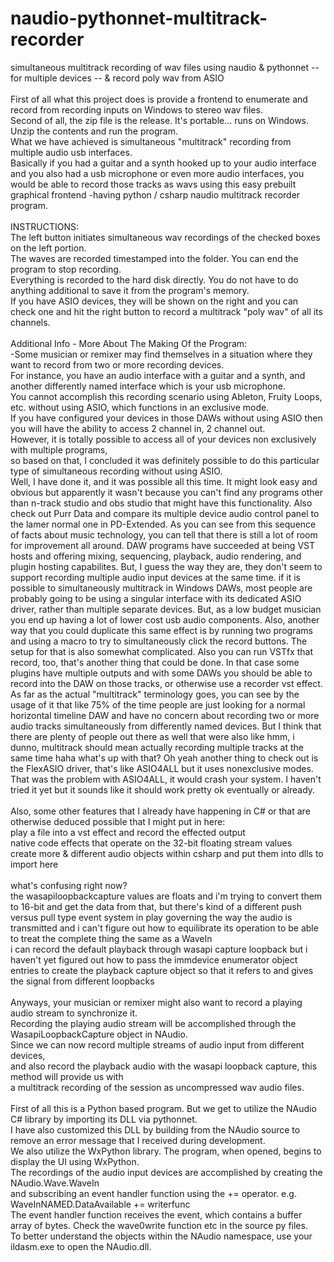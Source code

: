 # naudio-pythonnet-multitrack-recorder
simultaneous multitrack recording of wav files using naudio &amp; pythonnet -- for multiple devices -- &amp; record poly wav from ASIO<br>
<br>
First of all what this project does is provide a frontend to enumerate and record from recording inputs on Windows to stereo wav files.<br>
Second of all, the zip file is the release.  It's portable... runs on Windows. Unzip the contents and run the program.<br>
What we have achieved is simultaneous "multitrack" recording from multiple audio usb interfaces.<br>
Basically if you had a guitar and a synth hooked up to your audio interface and you also had a usb microphone or even more audio interfaces, you would be able to record those tracks as wavs using this easy prebuilt graphical frontend -having python / csharp naudio multitrack recorder program.<br>
<br>
INSTRUCTIONS:<br>
The left button initiates simultaneous wav recordings of the checked boxes on the left portion.<br>
The waves are recorded timestamped into the folder.  You can end the program to stop recording.<br>
Everything is recorded to the hard disk directly. You do not have to do anything additional to save it from the program's memory.<br>
If you have ASIO devices, they will be shown on the right and you can check one and hit the right button to record a multitrack "poly wav" of all its channels.<br>
<br>
Additional Info - More About The Making Of the Program:<br>
-Some musician or remixer may find themselves in a situation where they want to record from two or more recording devices.<br>
For instance, you have an audio interface with a guitar and a synth, and another differently named interface which is your usb microphone.<br>
You cannot accomplish this recording scenario using Ableton, Fruity Loops, etc. without using ASIO, which functions in an exclusive mode.<br>
If you have configured your devices in those DAWs without using ASIO then you will have the ability to access 2 channel in, 2 channel out.<br>
However, it is totally possible to access all of your devices non exclusively with multiple programs,<br>
so based on that, I concluded it was definitely possible to do this particular type of simultaneous recording without using ASIO.<br>
Well, I have done it, and it was possible all this time.  It might look easy and obvious but apparently it wasn't because you can't find any programs other than n-track studio and obs studio that might have this functionality.  Also check out Purr Data and compare its multiple device audio control panel to the lamer normal one in PD-Extended.  As you can see from this sequence of facts about music technology, you can tell that there is still a lot of room for improvement all around.  DAW programs have succeeded at being VST hosts and offering mixing, sequencing, playback, audio rendering, and plugin hosting capabilites. But, I guess the way they are, they don't seem to support recording multiple audio input devices at the same time. if it is possible to simultaneously multitrack in Windows DAWs, most people are probably going to be using a singular interface with its dedicated ASIO driver, rather than multiple separate devices. But, as a low budget musician you end up having a lot of lower cost usb audio components.  Also, another way that you could duplicate this same effect is by running two programs and using a macro to try to simultaneously click the record buttons.  The setup for that is also somewhat complicated.  Also you can run VSTfx that record, too, that's another thing that could be done.  In that case some plugins have multiple outputs and with some DAWs you should be able to record into the DAW on those tracks, or otherwise use a recorder vst effect.  As far as the actual "multitrack" terminology goes, you can see by the usage of it that like 75% of the time people are just looking for a normal horizontal timeline DAW and have no concern about recording two or more audio tracks simultaneously from differently named devices.  But I think that there are plenty of people out there as well that were also like hmm, i dunno, multitrack should mean actually recording multiple tracks at the same time haha what's up with that? Oh yeah another thing to check out is the FlexASIO driver, that's like ASIO4ALL but it uses nonexclusive modes. That was the problem with ASIO4ALL, it would crash your system. I haven't tried it yet but it sounds like it should work pretty ok eventually or already.<br>
<br>
Also, some other features that I already have happening in C# or that are otherwise deduced possible that I might put in here:<br>
play a file into a vst effect and record the effected output<br>
native code effects that operate on the 32-bit floating stream values<br>
create more & different audio objects within csharp and put them into dlls to import here<br>
<br>
what's confusing right now?<br>
the wasapiloopbackcapture values are floats and i'm trying to convert them to 16-bit and get the data from that, but there's kind of a different push versus pull type event system in play governing the way the audio is transmitted and i can't figure out how to equilibrate its operation to be able to treat the complete thing the same as a WaveIn<br>
i can record the default playback through wasapi capture loopback but i haven't yet figured out how to pass the immdevice enumerator object entries to create the playback capture object so that it refers to and gives the signal from different loopbacks<br>
<br>
Anyways, your musician or remixer might also want to record a playing audio stream to synchronize it.<br>
Recording the playing audio stream will be accomplished through the WasapiLoopbackCapture object in NAudio.<br>
Since we can now record multiple streams of audio input from different devices,<br>
and also record the playback audio with the wasapi loopback capture, this method will provide us with<br>
a multitrack recording of the session as uncompressed wav audio files.<br>
<br>
First of all this is a Python based program. But we get to utilize the NAudio C# library by importing its DLL via pythonnet.<br>
I have also customized this DLL by building from the NAudio source to remove an error message that I received during development.<br>
We also utilize the WxPython library.  The program, when opened, begins to display the UI using WxPython.<br>
The recordings of the audio input devices are accomplished by creating the NAudio.Wave.WaveIn<br>
and subscribing an event handler function using the += operator.  e.g. WaveInNAMED.DataAvailable += writerfunc<br>
The event handler function receives the event, which contains a buffer array of bytes.  Check the wave0write function etc in the source py files.<br>
To better understand the objects within the NAudio namespace, use your ildasm.exe to open the NAudio.dll.<br>
